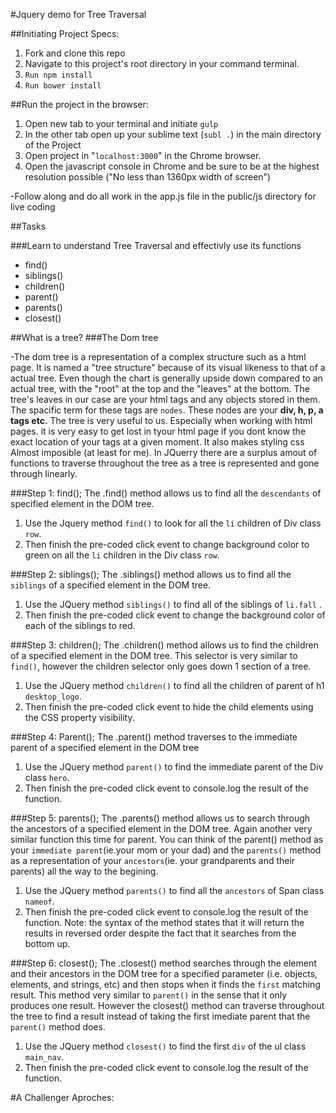 #Jquery demo for Tree Traversal

##Initiating Project Specs:

1. Fork and clone this repo
2. Navigate to this project's root directory in your command terminal.
3. `Run npm install`
4. `Run bower install`


##Run the project in the browser:

1. Open new tab to your terminal and initiate `gulp`
2. In the other tab open up your sublime text (`subl .`) in the main directory of the Project
3. Open project in "`localhost:3000`" in the Chrome browser.
4. Open the javascript console in Chrome and be sure to be at the highest resolution possible ("No less than 1360px width of screen")

-Follow along and do all work in the app.js file in the public/js directory for live coding

##Tasks 

###Learn to understand Tree Traversal and effectivly use its functions

- find()
- siblings() 
- children() 
- parent() 
- parents() 
- closest() 

##What is a tree?
###The Dom tree 

-The dom tree is a representation of a complex structure such as a html page.
  It is named a "tree structure" because of its visual likeness to that of a actual tree. Even though the chart is generally upside down compared to an actual tree, with the "root" at the top and the "leaves" at the bottom. The tree's leaves in our case are your html tags and any objects stored in them. The spacific term for these tags are `nodes`. These nodes are your **div, h, p, a tags etc.** The tree is very useful to us. Especially when working with html pages. it is very easy to get lost in tyour html page if you dont know the exact location of your tags at a given moment. It also makes styling css Almost imposible (at least for me).
  In JQuerry there are a surplus amout of functions to traverse throughout the tree as a tree is represented and gone through linearly.

###Step 1: find();
The .find() method allows us to find all the `descendants` of specified element in the DOM tree.


1. Use the Jquery method `find()` to look for all the `li` children of Div class `row`.
2. Then finish the pre-coded click event to change background color to green on all the `li` children in the Div class `row`.

###Step 2: siblings();
The .siblings() method allows us to find all the `siblings` of a specified element in the DOM tree.

1. Use the JQuery method `siblings()` to find all of the siblings of `li.fall` .
2. Then finish the pre-coded click event to change the background color of each of the siblings to red.

###Step 3: children();
The .children() method allows us to find the children of a specified element in the DOM tree.
This selector is very similar to `find()`, however the children selector only goes down 1 section of a tree.

1. Use the JQuery method `children()` to find all the children of parent of h1 `desktop_logo`.
2. Then finish the pre-coded click event to hide the child elements using the CSS property visibility.

###Step 4: Parent();
The .parent() method traverses to the immediate parent of a specified element in the DOM tree

1. Use the JQuery method `parent()` to find the immediate parent of the Div class `hero`.
2. Then finish the pre-coded click event to console.log the result of the function.

###Step 5: parents();
The .parents() method allows us to search through the ancestors of a specified element in the DOM tree.
Again another very similar function this time for parent. You can think of the parent() method as your `immediate parent`(ie.your mom or your dad) and the `parents()` method as a representation of your `ancestors`(ie. your grandparents and their parents) all the way to the begining.

1. Use the JQuery method `parents()` to find all the `ancestors` of Span class `nameof`.
2. Then finish the pre-coded click event to console.log the result of the function.
Note: the syntax of the method states that it will return the results in reversed order despite the fact that it searches from the bottom up.

###Step 6: closest();
The .closest() method searches through the element and their ancestors in the DOM tree for a specified parameter (i.e. objects, elements, and strings, etc) and then stops when it finds the `first` matching result.
This method very similar to `parent()` in the sense that it only produces one result. However the closest() method can traverse throughout the tree to find a result instead of taking the first imediate parent that the `parent()` method does.

1. Use the JQuery method `closest()` to find the first `div` of the ul class `main_nav`.
2. Then finish the pre-coded click event to console.log the result of the function.


#A Challenger Aproches: